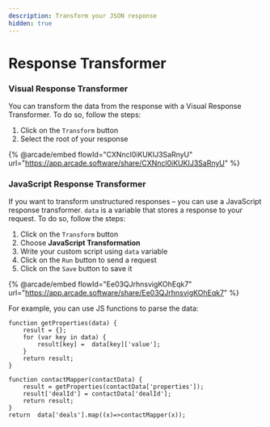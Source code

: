 ```yaml
---
description: Transform your JSON response
hidden: true
---
```


# Response Transformer

### Visual Response Transformer

You can transform the data from the response with a Visual Response Transformer. To do so, follow the steps:

1. Click on the `Transform` button
2. Select the root of your response

{% @arcade/embed flowId="CXNncl0iKUKIJ3SaRnyU" url="https://app.arcade.software/share/CXNncl0iKUKIJ3SaRnyU" %}

### JavaScript Response Transformer

If you want to transform unstructured responses – you can use a JavaScript response transformer. `data` is a variable that stores a response to your request. To do so, follow the steps:

1. Click on the `Transform` button
2. Choose **JavaScript Transformation**
3. Write your custom script using `data` variable
4. Click on the `Run` button to send a request
5. Click on the `Save` button to save it

{% @arcade/embed flowId="Ee03QJrhnsvigKOhEqk7" url="https://app.arcade.software/share/Ee03QJrhnsvigKOhEqk7" %}

For example, you can use JS functions to parse the data:

```
function getProperties(data) {
    result = {};
    for (var key in data) {
        result[key] =  data[key]['value'];
    }
    return result;
}

function contactMapper(contactData) {
    result = getProperties(contactData['properties']);
    result['dealId'] = contactData['dealId'];
    return result;
}
return  data['deals'].map((x)=>contactMapper(x));
```

